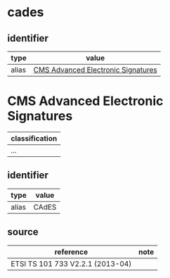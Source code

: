 # cades

## identifier
| type              | value
| ----------------- | -----
| alias             | [CMS Advanced Electronic Signatures](#cms-advanced-electronic-signatures)

# CMS Advanced Electronic Signatures
| classification
| --------------
| ...

## identifier
| type              | value
| ----------------- | -----
| alias             | CAdES

## source
| reference | note
| --------- | ----
| ETSI TS 101 733 V2.2.1 (2013-04)

